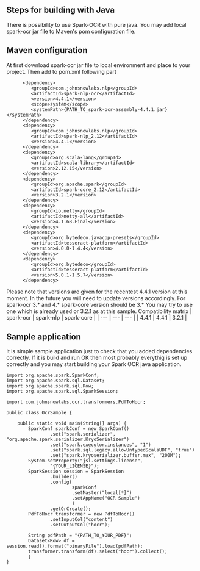 ## Steps for building with Java

There is possibility to use Spark-OCR with pure java. You may add local spark-ocr jar file to Maven's pom configuration file.

## Maven configuration

At first download spark-ocr jar file to local environment and place to your project.
Then add to pom.xml following part
```
      <dependency>
         <groupId>com.johnsnowlabs.nlp</groupId>
         <artifactId>spark-nlp-ocr</artifactId>
         <version>4.4.1</version>
         <scope>system</scope>
         <systemPath>{PATH_TO_spark-ocr-assembly-4.4.1.jar}</systemPath>
      </dependency>
      <dependency>
         <groupId>com.johnsnowlabs.nlp</groupId>
         <artifactId>spark-nlp_2.12</artifactId>
         <version>4.4.1</version>
      </dependency>
      <dependency>
         <groupId>org.scala-lang</groupId>
         <artifactId>scala-library</artifactId>
         <version>2.12.15</version>
      </dependency>
      <dependency>
         <groupId>org.apache.spark</groupId>
         <artifactId>spark-core_2.12</artifactId>
         <version>3.2.1</version>
      </dependency>
      <dependency>
         <groupId>io.netty</groupId>
         <artifactId>netty-all</artifactId>
         <version>4.1.68.Final</version>
      </dependency>
      <dependency>
         <groupId>org.bytedeco.javacpp-presets</groupId>
         <artifactId>tesseract-platform</artifactId>
         <version>4.0.0-1.4.4</version>
      </dependency>
      <dependency>
         <groupId>org.bytedeco</groupId>
         <artifactId>tesseract-platform</artifactId>
         <version>5.0.1-1.5.7</version>
      </dependency>
```
Please note that versions are given for the recentest 4.4.1 version at this moment. In the future you will need to update versions accordingly.
For spark-ocr 3.* and 4.* spark-core version should be 3.* You may try to use one which is already used or 3.2.1 as at this sample.
Compatibility matrix
| spark-ocr | spark-nlp | spark-core |
| --- | --- | --- |
| 4.4.1 | 4.4.1 | 3.2.1 |

## Sample application

It is simple sample application just to check that you added dependencies correctly. If it is build and run OK then most probably everythig is set up correctly and you may start building your Spark OCR java application.
```
import org.apache.spark.SparkConf;
import org.apache.spark.sql.Dataset;
import org.apache.spark.sql.Row;
import org.apache.spark.sql.SparkSession;

import com.johnsnowlabs.ocr.transformers.PdfToHocr;

public class OcrSample {

	public static void main(String[] args) {
		SparkConf sparkConf = new SparkConf()
				.set("spark.serializer", "org.apache.spark.serializer.KryoSerializer")
			    .set("spark.executor.instances", "1")
			    .set("spark.sql.legacy.allowUntypedScalaUDF", "true")
			    .set("spark.kryoserializer.buffer.max", "200M");
		System.setProperty("jsl.settings.license",
				"{YOUR_LICENSE}");
		SparkSession session = SparkSession
				.builder()
				.config(
						sparkConf
						.setMaster("local[*]")
						.setAppName("OCR Sample")
						)
				.getOrCreate();
		PdfToHocr transformer = new PdfToHocr()
				.setInputCol("content")
				.setOutputCol("hocr");
		
		String pdfPath = "{PATH_TO_YOUR_PDF}";
		Dataset<Row> df = session.read().format("binaryFile").load(pdfPath);
		transformer.transform(df).select("hocr").collect();
		}
}
```
